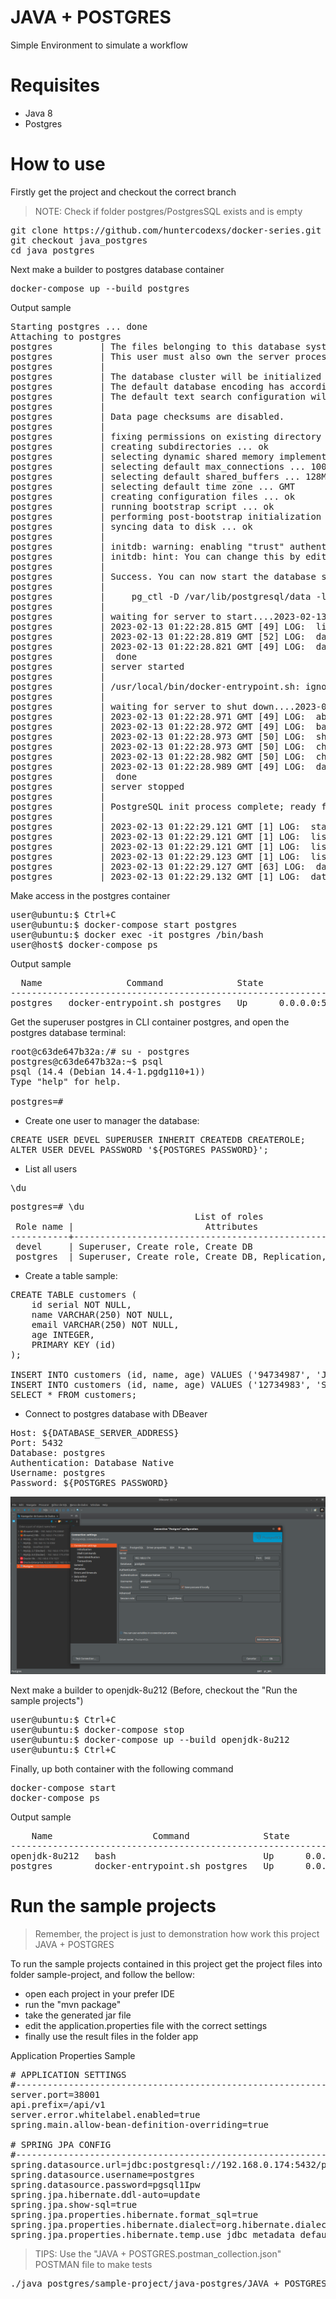 # JAVA + POSTGRES
Simple Environment to simulate a workflow

# Requisites

- Java 8
- Postgres

# How to use

Firstly get the project and checkout the correct branch

> NOTE: Check if folder postgres/PostgresSQL exists and is empty

<pre>
git clone https://github.com/huntercodexs/docker-series.git .
git checkout java_postgres
cd java_postgres
</pre>

Next make a builder to postgres database container

<pre>
docker-compose up --build postgres
</pre>

Output sample

<pre>
Starting postgres ... done
Attaching to postgres
postgres         | The files belonging to this database system will be owned by user "postgres".
postgres         | This user must also own the server process.
postgres         | 
postgres         | The database cluster will be initialized with locale "en_US.utf8".
postgres         | The default database encoding has accordingly been set to "UTF8".
postgres         | The default text search configuration will be set to "english".
postgres         | 
postgres         | Data page checksums are disabled.
postgres         | 
postgres         | fixing permissions on existing directory /var/lib/postgresql/data ... ok
postgres         | creating subdirectories ... ok
postgres         | selecting dynamic shared memory implementation ... posix
postgres         | selecting default max_connections ... 100
postgres         | selecting default shared_buffers ... 128MB
postgres         | selecting default time zone ... GMT
postgres         | creating configuration files ... ok
postgres         | running bootstrap script ... ok
postgres         | performing post-bootstrap initialization ... ok
postgres         | syncing data to disk ... ok
postgres         | 
postgres         | initdb: warning: enabling "trust" authentication for local connections
postgres         | initdb: hint: You can change this by editing pg_hba.conf or using the option -A, or --auth-local and --auth-host, the next time you run initdb.
postgres         | 
postgres         | Success. You can now start the database server using:
postgres         | 
postgres         |     pg_ctl -D /var/lib/postgresql/data -l logfile start
postgres         | 
postgres         | waiting for server to start....2023-02-13 01:22:28.814 GMT [49] LOG:  starting PostgreSQL 15.2 (Debian 15.2-1.pgdg110+1) on x86_64-pc-linux-gnu, compiled by gcc (Debian 10.2.1-6) 10.2.1 20210110, 64-bit
postgres         | 2023-02-13 01:22:28.815 GMT [49] LOG:  listening on Unix socket "/var/run/postgresql/.s.PGSQL.5432"
postgres         | 2023-02-13 01:22:28.819 GMT [52] LOG:  database system was shut down at 2023-02-13 01:22:28 GMT
postgres         | 2023-02-13 01:22:28.821 GMT [49] LOG:  database system is ready to accept connections
postgres         |  done
postgres         | server started
postgres         | 
postgres         | /usr/local/bin/docker-entrypoint.sh: ignoring /docker-entrypoint-initdb.d/*
postgres         | 
postgres         | waiting for server to shut down....2023-02-13 01:22:28.970 GMT [49] LOG:  received fast shutdown request
postgres         | 2023-02-13 01:22:28.971 GMT [49] LOG:  aborting any active transactions
postgres         | 2023-02-13 01:22:28.972 GMT [49] LOG:  background worker "logical replication launcher" (PID 55) exited with exit code 1
postgres         | 2023-02-13 01:22:28.973 GMT [50] LOG:  shutting down
postgres         | 2023-02-13 01:22:28.973 GMT [50] LOG:  checkpoint starting: shutdown immediate
postgres         | 2023-02-13 01:22:28.982 GMT [50] LOG:  checkpoint complete: wrote 3 buffers (0.0%); 0 WAL file(s) added, 0 removed, 0 recycled; write=0.003 s, sync=0.002 s, total=0.010 s; sync files=2, longest=0.001 s, average=0.001 s; distance=0 kB, estimate=0 kB
postgres         | 2023-02-13 01:22:28.989 GMT [49] LOG:  database system is shut down
postgres         |  done
postgres         | server stopped
postgres         | 
postgres         | PostgreSQL init process complete; ready for start up.
postgres         | 
postgres         | 2023-02-13 01:22:29.121 GMT [1] LOG:  starting PostgreSQL 15.2 (Debian 15.2-1.pgdg110+1) on x86_64-pc-linux-gnu, compiled by gcc (Debian 10.2.1-6) 10.2.1 20210110, 64-bit
postgres         | 2023-02-13 01:22:29.121 GMT [1] LOG:  listening on IPv4 address "0.0.0.0", port 5432
postgres         | 2023-02-13 01:22:29.121 GMT [1] LOG:  listening on IPv6 address "::", port 5432
postgres         | 2023-02-13 01:22:29.123 GMT [1] LOG:  listening on Unix socket "/var/run/postgresql/.s.PGSQL.5432"
postgres         | 2023-02-13 01:22:29.127 GMT [63] LOG:  database system was shut down at 2023-02-13 01:22:28 GMT
postgres         | 2023-02-13 01:22:29.132 GMT [1] LOG:  database system is ready to accept connections
</pre>

Make access in the postgres container

<pre>
user@ubuntu:$ Ctrl+C
user@ubuntu:$ docker-compose start postgres
user@ubuntu:$ docker exec -it postgres /bin/bash
user@host$ docker-compose ps
</pre>

Output sample

<pre>
  Name                Command              State                    Ports                  
-------------------------------------------------------------------------------------------
postgres   docker-entrypoint.sh postgres   Up      0.0.0.0:5432->5432/tcp,:::5432->5432/tcp
</pre>

Get the superuser postgres in CLI container postgres, and open the postgres database terminal:

<pre>
root@c63de647b32a:/# su - postgres
postgres@c63de647b32a:~$ psql 
psql (14.4 (Debian 14.4-1.pgdg110+1))
Type "help" for help.

postgres=# 
</pre>

- Create one user to manager the database:

<pre>
CREATE USER DEVEL SUPERUSER INHERIT CREATEDB CREATEROLE;
ALTER USER DEVEL PASSWORD '${POSTGRES_PASSWORD}';
</pre>

- List all users

<pre>
\du
</pre>

<pre>
postgres=# \du
                                   List of roles
 Role name |                         Attributes                         | Member of 
-----------+------------------------------------------------------------+-----------
 devel     | Superuser, Create role, Create DB                          | {}
 postgres  | Superuser, Create role, Create DB, Replication, Bypass RLS | {}
</pre>

- Create a table sample:

<pre>
CREATE TABLE customers (
    id serial NOT NULL,
    name VARCHAR(250) NOT NULL,
    email VARCHAR(250) NOT NULL,
    age INTEGER,
    PRIMARY KEY (id)
);

INSERT INTO customers (id, name, age) VALUES ('94734987', 'John Smith Wiz', 33);
INSERT INTO customers (id, name, age) VALUES ('12734983', 'Solange Smart Wow', 34);
SELECT * FROM customers;
</pre>

- Connect to postgres database with DBeaver

<pre>
Host: ${DATABASE_SERVER_ADDRESS}
Port: 5432
Database: postgres
Authentication: Database Native
Username: postgres
Password: ${POSTGRES_PASSWORD}
</pre>

![img.png](./java_postgres/postgres/midias/Postgres-Database-Connection-Sample.png)

Next make a builder to openjdk-8u212 (Before, checkout the "Run the sample projects")

<pre>
user@ubuntu:$ Ctrl+C
user@ubuntu:$ docker-compose stop
user@ubuntu:$ docker-compose up --build openjdk-8u212
user@ubuntu:$ Ctrl+C
</pre>

Finally, up both container with the following command

<pre>
docker-compose start
docker-compose ps
</pre>

Output sample

<pre>
    Name                   Command              State                      Ports                    
----------------------------------------------------------------------------------------------------
openjdk-8u212   bash                            Up      0.0.0.0:38001->38001/tcp,:::38001->38001/tcp
postgres        docker-entrypoint.sh postgres   Up      0.0.0.0:5432->5432/tcp,:::5432->5432/tcp
</pre>

# Run the sample projects

> Remember, the project is just to demonstration how work this project JAVA + POSTGRES

To run the sample projects contained in this project get the project files into folder sample-project, and follow the bellow:

- open each project in your prefer IDE
- run the "mvn package"
- take the generated jar file
- edit the application.properties file with the correct settings
- finally use the result files in the folder app

Application Properties Sample

<pre>
# APPLICATION SETTINGS
#-----------------------------------------------------------------------------------------------------------------------
server.port=38001
api.prefix=/api/v1
server.error.whitelabel.enabled=true
spring.main.allow-bean-definition-overriding=true

# SPRING JPA CONFIG
#-------------------------------------------------------------------------------------------------------------------
spring.datasource.url=jdbc:postgresql://192.168.0.174:5432/postgres
spring.datasource.username=postgres
spring.datasource.password=pgsql1Ipw
spring.jpa.hibernate.ddl-auto=update
spring.jpa.show-sql=true
spring.jpa.properties.hibernate.format_sql=true
spring.jpa.properties.hibernate.dialect=org.hibernate.dialect.PostgreSQL9Dialect
spring.jpa.properties.hibernate.temp.use_jdbc_metadata_defaults=false
</pre>

> TIPS: Use the "JAVA + POSTGRES.postman_collection.json" POSTMAN file to make tests

<pre>
./java_postgres/sample-project/java-postgres/JAVA + POSTGRES.postman_collection.json
</pre>

